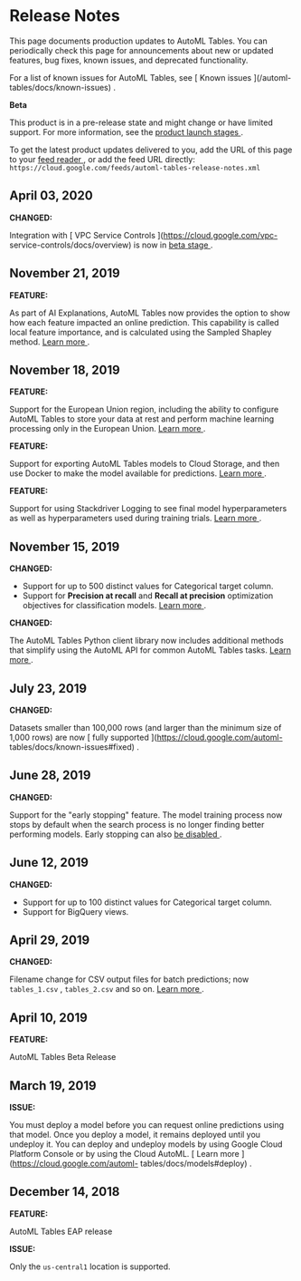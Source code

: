 #  Release Notes

This page documents production updates to AutoML Tables. You can periodically
check this page for announcements about new or updated features, bug fixes,
known issues, and deprecated functionality.

For a list of known issues for AutoML Tables, see [ Known issues ](/automl-
tables/docs/known-issues) .

**Beta**

This product is in a pre-release state and might change or have limited
support. For more information, see the [ product launch stages
](/products#product-launch-stages) .

To get the latest product updates delivered to you, add the URL of this page
to your [ feed reader
](https://wikipedia.org/wiki/Comparison_of_feed_aggregators) , or add the feed
URL directly: ` https://cloud.google.com/feeds/automl-tables-release-notes.xml
`

##  April 03, 2020

**CHANGED:**

Integration with [ VPC Service Controls ](https://cloud.google.com/vpc-
service-controls/docs/overview) is now in [ beta stage
](https://cloud.google.com/products/#product-launch-stages) .

##  November 21, 2019

**FEATURE:**

As part of AI Explanations, AutoML Tables now provides the option to show how
each feature impacted an online prediction. This capability is called local
feature importance, and is calculated using the Sampled Shapley method. [
Learn more ](https://cloud.google.com/automl-tables/docs/features#local) .

##  November 18, 2019

**FEATURE:**

Support for the European Union region, including the ability to configure
AutoML Tables to store your data at rest and perform machine learning
processing only in the European Union. [ Learn more
](https://cloud.google.com/automl-tables/docs/locations) .

**FEATURE:**

Support for exporting AutoML Tables models to Cloud Storage, and then use
Docker to make the model available for predictions. [ Learn more
](https://cloud.google.com/automl-tables/docs/model-export) .

**FEATURE:**

Support for using Stackdriver Logging to see final model hyperparameters as
well as hyperparameters used during training trials. [ Learn more
](https://cloud.google.com/automl-tables/docs/logging) .

##  November 15, 2019

**CHANGED:**

  * Support for up to 500 distinct values for Categorical target column. 
  * Support for **Precision at recall** and **Recall at precision** optimization objectives for classification models. [ Learn more ](https://cloud.google.com/automl-tables/docs/train#opt-obj) . 

**CHANGED:**

The AutoML Tables Python client library now includes additional methods that
simplify using the AutoML API for common AutoML Tables tasks. [ Learn more
](https://cloud.google.com/automl-tables/docs/client-libraries) .

##  July 23, 2019

**CHANGED:**

Datasets smaller than 100,000 rows (and larger than the minimum size of 1,000
rows) are now [ fully supported ](https://cloud.google.com/automl-
tables/docs/known-issues#fixed) .

##  June 28, 2019

**CHANGED:**

Support for the "early stopping" feature. The model training process now stops
by default when the search process is no longer finding better performing
models. Early stopping can also [ be disabled
](https://cloud.google.com/automl-tables/docs/train) .

##  June 12, 2019

**CHANGED:**

  * Support for up to 100 distinct values for Categorical target column. 
  * Support for BigQuery views. 

##  April 29, 2019

**CHANGED:**

Filename change for CSV output files for batch predictions; now ` tables_1.csv
` , ` tables_2.csv ` and so on. [ Learn more
](https://cloud.google.com/automl-tables/docs/predict-batch#csv-results) .

##  April 10, 2019

**FEATURE:**

AutoML Tables Beta Release

##  March 19, 2019

**ISSUE:**

You must deploy a model before you can request online predictions using that
model. Once you deploy a model, it remains deployed until you undeploy it. You
can deploy and undeploy models by using Google Cloud Platform Console or by
using the Cloud AutoML. [ Learn more ](https://cloud.google.com/automl-
tables/docs/models#deploy) .

##  December 14, 2018

**FEATURE:**

AutoML Tables EAP release

**ISSUE:**

Only the ` us-central1 ` location is supported.

